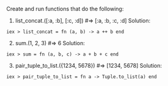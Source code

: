 Create and run functions that do the following:

1. list_concat.([:a, :b], [:c, :d]) #=> [:a, :b, :c, :d]
Solution:
```
iex > list_concat = fn (a, b) -> a ++ b end
```

2. sum.(1, 2, 3) #=> 6
Solution:
```
iex > sum = fn (a, b, c) -> a + b + c end
```

3. pair_tuple_to_list.({1234, 5678}) #=> [1234, 5678]
Solution:
```
iex > pair_tuple_to_list = fn a -> Tuple.to_list(a) end
```
